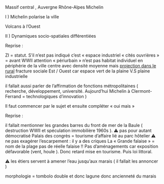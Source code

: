 Massif central , Auvergne Rhône-Alpes 
Michelin 

I ) Michelin polarise la ville 

Volcans à l’Ouest 

II ) Dynamiques socio-spatiales différentiées 

Reprise : 

ZI = statut. S’il n’est pas indiqué c’est « espace industriel 
« cités ouvrières » = avant WWII 
attention « périurbain » n’est pas habitat individuel en périphérie de la ville centre avec densité moyenne mais <u>projection dans le rural</u> 
fracture sociale Est / Ouest car espace vert de la plaine V.S plaine industrielle 

il fallait aussi parler de l’affirmation de fonctions métropolitaines ( recherche, développement, université. Aujourd’hui Michelin à Clermont-Ferrand = technologiques d’innovation )

Il faut commencer par le sujet et ensuite compléter « oui mais » 

Reprise :

il fallait mentionner les grandes barres du front de mer de la Baule ( destruction WWII et spéculation immobilière 1960s ). ⚠ pas pour autant démocratisé 
Palais des congrès = tourisme d’affaire lié au parc hôtelier
⚠ ne pas exagérer l’escarpement : il y a des criques 
La « Grande falaise » = nom de la plage pas de réelle falaise !! Pas d’aménagements car exposition défavorable (vent, houle ). Donc retard mise en tourisme. Puis loi littoral. 

⚠ les étiers servent à amener l’eau jusqu’aux marais ( il fallait les annoncer )

morphologie = tombolo double et donc lagune donc ancienneté du marais 


